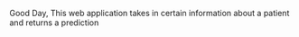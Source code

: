 Good Day, This web application takes in certain information about a patient and returns a prediction

